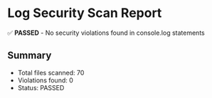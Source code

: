 # Log Security Scan Report

✅ **PASSED** - No security violations found in console.log statements

## Summary
- Total files scanned: 70
- Violations found: 0
- Status: PASSED

